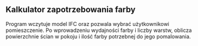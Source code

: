 ## Kalkulator zapotrzebowania farby
Program wczytuje model IFC oraz pozwala wybrać użytkownikowi pomieszczenie. Po wprowadzeniu wydajności farby i liczby warstw, oblicza powierzchnie ścian w pokoju i ilość farby potrzebnej do jego pomalowania.
